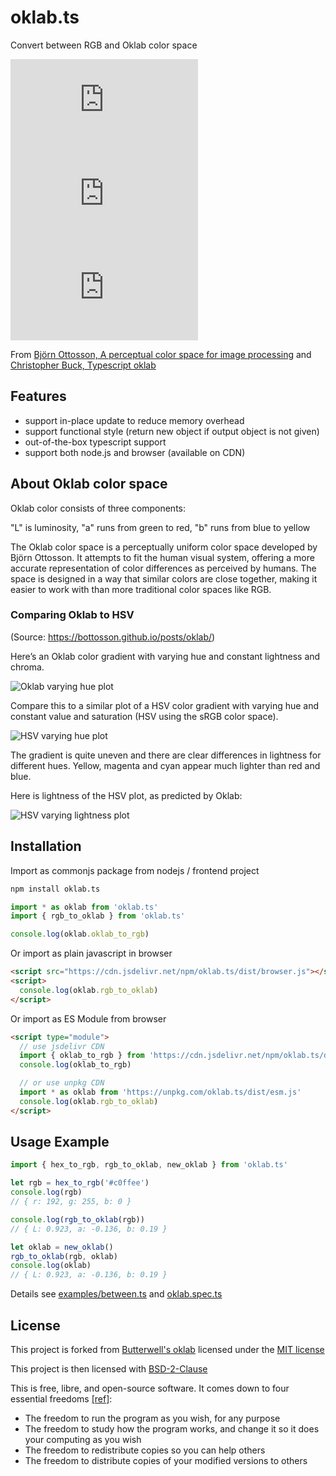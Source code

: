 # oklab.ts

Convert between RGB and Oklab color space

[![npm Package Version](https://img.shields.io/npm/v/oklab.ts)](https://www.npmjs.com/package/oklab.ts)
[![Minified Package Size](https://img.shields.io/bundlephobia/min/oklab.ts)](https://bundlephobia.com/package/oklab.ts)
[![Minified and Gzipped Package Size](https://img.shields.io/bundlephobia/minzip/oklab.ts)](https://bundlephobia.com/package/oklab.ts)

From [Björn Ottosson, A perceptual color space for image processing](https://bottosson.github.io/posts/oklab/) and [Christopher Buck, Typescript oklab](https://github.com/Butterwell/oklab)

## Features

- support in-place update to reduce memory overhead
- support functional style (return new object if output object is not given)
- out-of-the-box typescript support
- support both node.js and browser (available on CDN)

## About Oklab color space

Oklab color consists of three components:

"L" is luminosity,
"a" runs from green to red,
"b" runs from blue to yellow

The Oklab color space is a perceptually uniform color space developed by Björn Ottosson. It attempts to fit the human visual system, offering a more accurate representation of color differences as perceived by humans. The space is designed in a way that similar colors are close together, making it easier to work with than more traditional color spaces like RGB.

### Comparing Oklab to HSV

(Source: https://bottosson.github.io/posts/oklab/)

Here’s an Oklab color gradient with varying hue and constant lightness and chroma.

![Oklab varying hue plot](https://bottosson.github.io/img/oklab/hue_oklab.png)

Compare this to a similar plot of a HSV color gradient with varying hue and constant value and saturation (HSV using the sRGB color space).

![HSV varying hue plot](https://bottosson.github.io/img/oklab/hue_hsv.png)

The gradient is quite uneven and there are clear differences in lightness for different hues. Yellow, magenta and cyan appear much lighter than red and blue.

Here is lightness of the HSV plot, as predicted by Oklab:

![HSV varying lightness plot](https://bottosson.github.io/img/oklab/hue_hsv_lightness.png)

## Installation

Import as commonjs package from nodejs / frontend project

```bash
npm install oklab.ts
```

```typescript
import * as oklab from 'oklab.ts'
import { rgb_to_oklab } from 'oklab.ts'

console.log(oklab.oklab_to_rgb)
```

Or import as plain javascript in browser

```html
<script src="https://cdn.jsdelivr.net/npm/oklab.ts/dist/browser.js"></script>
<script>
  console.log(oklab.rgb_to_oklab)
</script>
```

Or import as ES Module from browser

```html
<script type="module">
  // use jsdelivr CDN
  import { oklab_to_rgb } from 'https://cdn.jsdelivr.net/npm/oklab.ts/dist/esm.js'
  console.log(oklab_to_rgb)

  // or use unpkg CDN
  import * as oklab from 'https://unpkg.com/oklab.ts/dist/esm.js'
  console.log(oklab.rgb_to_oklab)
</script>
```

## Usage Example

```typescript
import { hex_to_rgb, rgb_to_oklab, new_oklab } from 'oklab.ts'

let rgb = hex_to_rgb('#c0ffee')
console.log(rgb)
// { r: 192, g: 255, b: 0 }

console.log(rgb_to_oklab(rgb))
// { L: 0.923, a: -0.136, b: 0.19 }

let oklab = new_oklab()
rgb_to_oklab(rgb, oklab)
console.log(oklab)
// { L: 0.923, a: -0.136, b: 0.19 }
```

Details see [examples/between.ts](./examples/between.ts) and [oklab.spec.ts](./src/lib/oklab.spec.ts)

## License

This project is forked from [Butterwell's oklab](https://github.com/Butterwell/oklab) licensed under the [MIT license](./LICENSE)

This project is then licensed with [BSD-2-Clause](./LICENSE)

This is free, libre, and open-source software. It comes down to four essential freedoms [[ref]](https://seirdy.one/2021/01/27/whatsapp-and-the-domestication-of-users.html#fnref:2):

- The freedom to run the program as you wish, for any purpose
- The freedom to study how the program works, and change it so it does your computing as you wish
- The freedom to redistribute copies so you can help others
- The freedom to distribute copies of your modified versions to others
